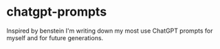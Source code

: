 # chatgpt-prompts
Inspired by benstein I'm writing down my most use ChatGPT prompts for myself and for future generations.
